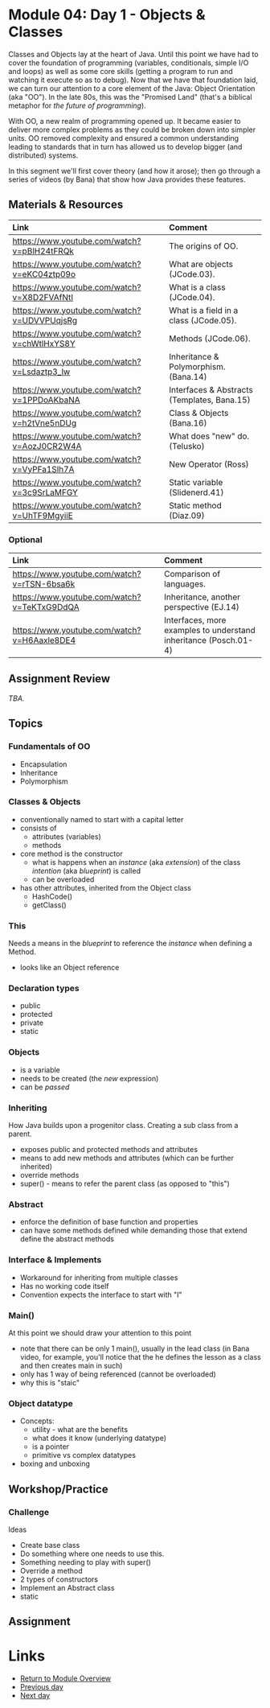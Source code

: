 # Module 04: Day 1 - Objects &amp; Classes 
Classes and Objects lay at the heart of Java.  Until this point we have had to cover the foundation of programming (variables, conditionals, simple I/O and loops) as well as some core skills (getting a program to run and watching it execute so as to debug).  Now that we have that foundation laid, we can turn our attention to a core element of the Java: Object Orientation (aka "OO").  In the late 80s, this was the &quot;Promised Land&quot; (that&apos;s a biblical metaphor for *the future of programming*).  

With OO, a new realm of programming opened up.  It became easier to deliver more complex problems as they could be broken down into simpler units.  OO removed complexity and ensured a common understanding leading to standards that in turn has allowed us to develop bigger (and distributed) systems.

In this segment we'll first cover theory (and how it arose); then go through a series of videos (by Bana) that show how Java provides these features.

## Materials & Resources

| Link | Comment |
|:---- |:------- |
|https://www.youtube.com/watch?v=pBlH24tFRQk|The origins of OO.|
|https://www.youtube.com/watch?v=eKC04ztp09o|What are objects (JCode.03).|
|https://www.youtube.com/watch?v=X8D2FVAfNtI|What is a class (JCode.04).|
|https://www.youtube.com/watch?v=UDVVPUqjsRg|What is a field in a class (JCode.05).|
|https://www.youtube.com/watch?v=chWtlHxYS8Y|Methods (JCode.06).|
|https://www.youtube.com/watch?v=Lsdaztp3_lw|Inheritance &amp; Polymorphism. (Bana.14)|
|https://www.youtube.com/watch?v=1PPDoAKbaNA|Interfaces & Abstracts (Templates, Bana.15)|
|https://www.youtube.com/watch?v=h2tVne5nDUg|Class & Objects (Bana.16)|
|https://www.youtube.com/watch?v=AozJ0CR2W4A|What does "new" do. (Telusko)|
|https://www.youtube.com/watch?v=VyPFa1Slh7A|New Operator (Ross)|
|https://www.youtube.com/watch?v=3c9SrLaMFGY|Static variable (Slidenerd.41)|
|https://www.youtube.com/watch?v=UhTF9MgyiiE|Static method (Diaz.09)|

### Optional
| Link | Comment |
|:---- |:------ |
|https://www.youtube.com/watch?v=rTSN-6bsa6k|Comparison of languages.|
|https://www.youtube.com/watch?v=TeKTxG9DdQA|Inheritance, another perspective (EJ.14)|
|https://www.youtube.com/watch?v=H6Aaxle8DE4|Interfaces, more examples to understand inheritance (Posch.01-4)|


## Assignment Review
*TBA.*

## Topics

### Fundamentals of OO
- Encapsulation
- Inheritance
- Polymorphism

### Classes &amp; Objects
- conventionally named to start with a capital letter
- consists of 
  - attributes (variables)
  - methods
- core method is the constructor
  - what is happens when an *instance* (aka *extension*) of the class *intention* (aka *blueprint*) is called
  - can be overloaded
- has other attributes, inherited from the Object class
  - HashCode()
  - getClass()

### This
Needs a means in the *blueprint* to reference the *instance* when defining a Method.
- looks like an Object reference

### Declaration types
- public
- protected
- private
- static

### Objects
- is a variable
- needs to be created (the *new* expression)
- can be *passed*

### Inheriting
How Java builds upon a progenitor class.  Creating a sub class from a parent.
- exposes public and protected methods and attributes
- means to add new methods and attributes (which can be further inherited)
- override methods
- super() - means to refer the parent class (as opposed to &quot;this&quot;)

### Abstract
- enforce the definition of base function and properties
- can have some methods defined while demanding those that extend define the abstract methods

### Interface & Implements
- Workaround for inheriting from multiple classes
- Has no working code itself
- Convention expects the interface to start with &quot;I&quot;

### Main()
At this point we should draw your attention to this point
- note that there can be only 1 main(), usually in the lead class (in Bana video, for example, you'll notice that the he defines the lesson as a class and then creates main in such)
- only has 1 way of being referenced (cannot be overloaded)
- why this is &quot;staic&quot;


### Object datatype
- Concepts: 
  - utility - what are the benefits
  - what does it know (underlying datatype)
  - is a pointer
  - primitive vs complex datatypes
- boxing and unboxing  



## Workshop/Practice 

### Challenge 
Ideas
- Create base class
- Do something where one needs to use this.
- Something needing to play with super()
- Override a method
- 2 types of constructors
- Implement an Abstract class
- static

## Assignment

# Links
- [Return to Module Overview](..)
- [Previous day](../../module-03/m03d4)
- [Next day](../m04d2)
